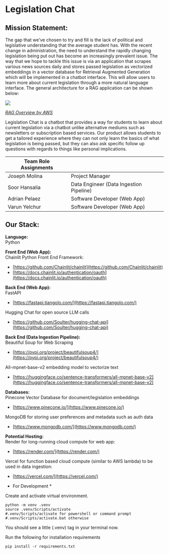 # **Legislation Chat**

## Mission Statement:

The gap that we’ve chosen to try and fill is the lack of political and legislative understanding that the average student has. With the recent change in administration, the need to understand the rapidly changing legislation being put out has become an increasingly prevalent issue. The way that we hope to tackle this issue is via an application that scrapes various news sources daily and stores passed legislation as vectorized embeddings in a vector database for Retrieval Augmented Generation  which will be implemented in a chatbot interface. This will allow users to learn more about current legislation through a more natural language interface. The general architecture for a RAG application can be shown below:

![](https://docs.aws.amazon.com/images/sagemaker/latest/dg/images/jumpstart/jumpstart-fm-rag.jpg)

*[RAG Overview by AWS](https://aws.amazon.com/what-is/retrieval-augmented-generation/)*

 Legislation Chat is a chatbot that provides a way for students to learn about current legislation via a chatbot unlike alternative mediums such as newsletters or subscription based services. Our product allows students to get a tailored experience where they can not only learn the basics of what legislation is being passed, but they can also ask specific follow up questions with regards to things like personal implications.



| Team Role Assignments |  |
| ----- | :---- |
| Joseph Molina | Project Manager |
| Soor Hansalia | Data Engineer (Data Ingestion Pipeline) |
| Adrian Pelaez | Software Developer (Web App) |
| Varun Yelchur | Software Developer (Web App) |


## Our Stack:

**Language:**  
Python

**Front End (Web App):**  
Chainlit Python Front End Framework:

* [https://github.com/Chainlit/chainlit](https://github.com/Chainlit/chainlit)   
* [https://docs.chainlit.io/authentication/oauth](https://docs.chainlit.io/authentication/oauth) 

**Back End (Web App):**  
FastAPI

* [https://fastapi.tiangolo.com/](https://fastapi.tiangolo.com/) 

Hugging Chat for open source LLM calls

* [https://github.com/Soulter/hugging-chat-api](https://github.com/Soulter/hugging-chat-api) 

**Back End (Data Ingestion Pipeline):**  
Beautiful Soup for Web Scraping

* [https://pypi.org/project/beautifulsoup4/](https://pypi.org/project/beautifulsoup4/) 

All-mpnet-base-v2 embedding model to vectorize text

* [https://huggingface.co/sentence-transformers/all-mpnet-base-v2](https://huggingface.co/sentence-transformers/all-mpnet-base-v2) 

**Databases:**  
Pinecone Vector Database for document/legislation embeddings

* [https://www.pinecone.io/](https://www.pinecone.io/) 

MongoDB for storing user preferences and metadata such as auth data

* [https://www.mongodb.com/](https://www.mongodb.com/) 

**Potential Hosting:**  
Render for long-running cloud compute for web app:

* [https://render.com/](https://render.com/) 

Vercel for function based cloud compute (similar to AWS lambda) to be used in data ingestion:

* [https://vercel.com/](https://vercel.com/) 


* For Development *

Create and activate virtual environment.
```
python -m venv .venv
source .venv/Scripts/activate 
#.venv/Scripts/activate for powershell or command prompt
#.venv/Scripts/activate.bat otherwise
```
You should see a little (.venv) tag in your terminal now.


Run the following for installation requirements
```
pip install -r requirements.txt
```
